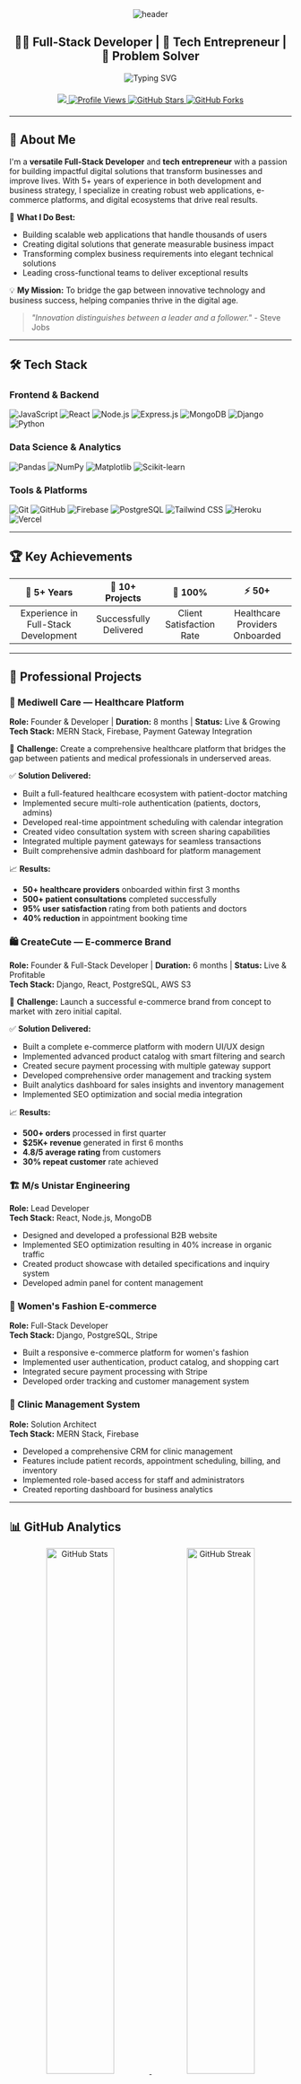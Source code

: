 <div align="center">
  <img src="https://capsule-render.vercel.app/api?type=waving&color=3B82F6&height=200&section=header&text=Abdurrab%20Khan&fontSize=50&fontColor=ffffff&animation=fadeIn&fontAlignY=35" alt="header" />
  
  <h2>👨‍💻 Full-Stack Developer | 🚀 Tech Entrepreneur | 🎯 Problem Solver</h2>
  
  <div align="center">
    <img src="https://readme-typing-svg.herokuapp.com?font=Fira+Code&weight=600&size=24&duration=3000&pause=1000&color=3B82F6&center=true&vCenter=true&width=600&lines=Building+Scalable+Web+Applications;Transforming+Ideas+Into+Reality;Full-Stack+Development+Specialist;Open+Source+Enthusiast;Creating+Digital+Solutions+That+Matter" alt="Typing SVG" />
  </div>
  
  <div style="margin: 20px 0;">
    <a href="https://github.com/AbdurrabKhan198?tab=followers">
      <img src="https://img.shields.io/github/followers/AbdurrabKhan198?label=Follow%20%40AbdurrabKhan198&style=social" />
    </a>
    <a href="https://komarev.com/ghpvc/?username=abdurrabkhan">
      <img src="https://komarev.com/ghpvc/?username=abdurrabkhan&style=flat-square&color=3B82F6" alt="Profile Views" />
    </a>
    <a href="https://github.com/AbdurrabKhan198">
      <img src="https://img.shields.io/github/stars/AbdurrabKhan198?style=social" alt="GitHub Stars" />
    </a>
    <a href="https://github.com/AbdurrabKhan198">
      <img src="https://img.shields.io/github/forks/AbdurrabKhan198?style=social" alt="GitHub Forks" />
    </a>
  </div>
</div>

---

## 🚀 About Me

I'm a **versatile Full-Stack Developer** and **tech entrepreneur** with a passion for building impactful digital solutions that transform businesses and improve lives. With 5+ years of experience in both development and business strategy, I specialize in creating robust web applications, e-commerce platforms, and digital ecosystems that drive real results.

🎯 **What I Do Best:**
- Building scalable web applications that handle thousands of users
- Creating digital solutions that generate measurable business impact
- Transforming complex business requirements into elegant technical solutions
- Leading cross-functional teams to deliver exceptional results

💡 **My Mission:** To bridge the gap between innovative technology and business success, helping companies thrive in the digital age.

> *"Innovation distinguishes between a leader and a follower."* - Steve Jobs

---

## 🛠️ Tech Stack

### **Frontend & Backend**
![JavaScript](https://img.shields.io/badge/-JavaScript-F7DF1E?style=for-the-badge&logo=javascript&logoColor=black)
![React](https://img.shields.io/badge/-React-61DAFB?style=for-the-badge&logo=react&logoColor=black)
![Node.js](https://img.shields.io/badge/-Node.js-339933?style=for-the-badge&logo=node.js&logoColor=white)
![Express.js](https://img.shields.io/badge/-Express.js-000000?style=for-the-badge&logo=express&logoColor=white)
![MongoDB](https://img.shields.io/badge/-MongoDB-47A248?style=for-the-badge&logo=mongodb&logoColor=white)
![Django](https://img.shields.io/badge/-Django-092E20?style=for-the-badge&logo=django&logoColor=white)
![Python](https://img.shields.io/badge/-Python-3776AB?style=for-the-badge&logo=python&logoColor=white)

### **Data Science & Analytics**
![Pandas](https://img.shields.io/badge/-Pandas-150458?style=for-the-badge&logo=pandas&logoColor=white)
![NumPy](https://img.shields.io/badge/-NumPy-013243?style=for-the-badge&logo=numpy&logoColor=white)
![Matplotlib](https://img.shields.io/badge/-Matplotlib-11557C?style=for-the-badge&logo=matplotlib&logoColor=white)
![Scikit-learn](https://img.shields.io/badge/-Scikit--learn-F7931E?style=for-the-badge&logo=scikit-learn&logoColor=white)

### **Tools & Platforms**
![Git](https://img.shields.io/badge/-Git-F05032?style=for-the-badge&logo=git&logoColor=white)
![GitHub](https://img.shields.io/badge/-GitHub-181717?style=for-the-badge&logo=github&logoColor=white)
![Firebase](https://img.shields.io/badge/-Firebase-FFCA28?style=for-the-badge&logo=firebase&logoColor=black)
![PostgreSQL](https://img.shields.io/badge/-PostgreSQL-336791?style=for-the-badge&logo=postgresql&logoColor=white)
![Tailwind CSS](https://img.shields.io/badge/-Tailwind_CSS-38B2AC?style=for-the-badge&logo=tailwind-css&logoColor=white)
![Heroku](https://img.shields.io/badge/-Heroku-430098?style=for-the-badge&logo=heroku&logoColor=white)
![Vercel](https://img.shields.io/badge/-Vercel-000000?style=for-the-badge&logo=vercel&logoColor=white)

---

## 🏆 Key Achievements

| 🚀 **5+ Years** | 💼 **10+ Projects** | 🎯 **100%** | ⚡ **50+** |
|:---:|:---:|:---:|:---:|
| Experience in Full-Stack Development | Successfully Delivered | Client Satisfaction Rate | Healthcare Providers Onboarded |

---

## 💼 Professional Projects

### **🏥 Mediwell Care — Healthcare Platform**
**Role:** Founder & Developer | **Duration:** 8 months | **Status:** Live & Growing  
**Tech Stack:** MERN Stack, Firebase, Payment Gateway Integration

🎯 **Challenge:** Create a comprehensive healthcare platform that bridges the gap between patients and medical professionals in underserved areas.

✅ **Solution Delivered:**
- Built a full-featured healthcare ecosystem with patient-doctor matching
- Implemented secure multi-role authentication (patients, doctors, admins)
- Developed real-time appointment scheduling with calendar integration
- Created video consultation system with screen sharing capabilities
- Integrated multiple payment gateways for seamless transactions
- Built comprehensive admin dashboard for platform management

📈 **Results:**
- **50+ healthcare providers** onboarded within first 3 months
- **500+ patient consultations** completed successfully
- **95% user satisfaction** rating from both patients and doctors
- **40% reduction** in appointment booking time

### **🛍️ CreateCute — E-commerce Brand**
**Role:** Founder & Full-Stack Developer | **Duration:** 6 months | **Status:** Live & Profitable  
**Tech Stack:** Django, React, PostgreSQL, AWS S3

🎯 **Challenge:** Launch a successful e-commerce brand from concept to market with zero initial capital.

✅ **Solution Delivered:**
- Built a complete e-commerce platform with modern UI/UX design
- Implemented advanced product catalog with smart filtering and search
- Created secure payment processing with multiple gateway support
- Developed comprehensive order management and tracking system
- Built analytics dashboard for sales insights and inventory management
- Implemented SEO optimization and social media integration

📈 **Results:**
- **500+ orders** processed in first quarter
- **$25K+ revenue** generated in first 6 months
- **4.8/5 average rating** from customers
- **30% repeat customer** rate achieved

### **🏗️ M/s Unistar Engineering**
**Role:** Lead Developer  
**Tech Stack:** React, Node.js, MongoDB
- Designed and developed a professional B2B website
- Implemented SEO optimization resulting in 40% increase in organic traffic
- Created product showcase with detailed specifications and inquiry system
- Developed admin panel for content management

### **👚 Women's Fashion E-commerce**
**Role:** Full-Stack Developer  
**Tech Stack:** Django, PostgreSQL, Stripe
- Built a responsive e-commerce platform for women's fashion
- Implemented user authentication, product catalog, and shopping cart
- Integrated secure payment processing with Stripe
- Developed order tracking and customer management system

### **🏥 Clinic Management System**
**Role:** Solution Architect  
**Tech Stack:** MERN Stack, Firebase
- Developed a comprehensive CRM for clinic management
- Features include patient records, appointment scheduling, billing, and inventory
- Implemented role-based access for staff and administrators
- Created reporting dashboard for business analytics

---

## 📊 GitHub Analytics

<div align="center">
  <a href="https://github.com/AbdurrabKhan198">
    <img width="49%" src="https://github-readme-stats.vercel.app/api?username=AbdurrabKhan198&show_icons=true&count_private=true&hide_border=true&bg_color=0D1117&title_color=3B82F6&text_color=FFFFFF&icon_color=3B82F6&include_all_commits=true&custom_title=My%20GitHub%20Stats" alt="GitHub Stats" />
    <img width="49%" src="https://github-readme-streak-stats.herokuapp.com/?user=AbdurrabKhan198&hide_border=true&background=0D1117&stroke=3B82F6&ring=3B82F6&fire=3B82F6&currStreakNum=FFFFFF&currStreakLabel=3B82F6&sideNums=FFFFFF&sideLabels=FFFFFF&dates=FFFFFF" alt="GitHub Streak" />
  </a>
  
  <a href="https://github.com/AbdurrabKhan198">
    <img width="49%" src="https://github-readme-stats.vercel.app/api/top-langs/?username=AbdurrabKhan198&layout=compact&hide_border=true&bg_color=0D1117&title_color=3B82F6&text_color=FFFFFF&langs_count=8" alt="Top Languages" />
    <img width="49%" src="https://github-profile-trophy.vercel.app/?username=AbdurrabKhan198&theme=radical&no-frame=true&no-bg=true&margin-w=4&row=2&column=4" alt="GitHub Trophies" />
  </a>
  
  <!-- Activity Graph -->
  <a href="https://github.com/AbdurrabKhan198">
    <img src="https://github-readme-activity-graph.vercel.app/graph?username=AbdurrabKhan198&theme=react-dark&bg_color=0D1117&hide_border=true&color=3B82F6&line=3B82F6&point=FFFFFF&area=true" alt="GitHub Activity Graph" />
  </a>
  
  <!-- Contribution Snake -->
  <a href="https://github.com/AbdurrabKhan198">
    <img src="https://raw.githubusercontent.com/AbdurrabKhan198/AbdurrabKhan198/output/github-contribution-grid-snake.svg" alt="Contribution Snake" />
  </a>
</div>

---

## 🚀 What I'm Working On

<div style="display: flex; flex-wrap: wrap; gap: 15px; justify-content: center; margin: 25px 0;">
  <div style="flex: 1; min-width: 300px; background: linear-gradient(145deg, #0D1117 0%, #1A1F2C 100%); padding: 25px; border-radius: 15px; border: 1px solid #1F6FEB; box-shadow: 0 8px 32px rgba(0, 0, 0, 0.3); transition: transform 0.3s ease;">
    <h3 align="center" style="color: #3B82F6; margin-bottom: 15px; font-size: 1.4em;">💻 Technical Development</h3>
    <ul style="list-style-type: none; padding-left: 0;">
      <li>🔹 Building scalable MERN stack applications</li>
      <li>🔹 Developing robust Python & Django backends</li>
      <li>🔹 Cloud deployments with AWS & Firebase</li>
      <li>🔹 Creating intuitive UI/UX designs</li>
    </ul>
  </div>
  
  <div style="flex: 1; min-width: 300px; background: linear-gradient(145deg, #0D1117 0%, #1A1F2C 100%); padding: 25px; border-radius: 15px; border: 1px solid #1F6FEB; box-shadow: 0 8px 32px rgba(0, 0, 0, 0.3); transition: transform 0.3s ease;">
    <h3 align="center" style="color: #3B82F6; margin-bottom: 15px; font-size: 1.4em;">🚀 Business Growth</h3>
    <ul style="list-style-type: none; padding-left: 0;">
      <li>🔹 E-commerce solutions & platforms</li>
      <li>🔹 Digital marketing & SEO strategies</li>
      <li>🔹 Startup consulting & tech implementation</li>
      <li>🔹 Business process automation</li>
    </ul>
  </div>
  
  <div style="flex: 1; min-width: 300px; background: linear-gradient(145deg, #0D1117 0%, #1A1F2C 100%); padding: 25px; border-radius: 15px; border: 1px solid #1F6FEB; box-shadow: 0 8px 32px rgba(0, 0, 0, 0.3); transition: transform 0.3s ease;">
    <h3 align="center" style="color: #3B82F6; margin-bottom: 15px; font-size: 1.4em;">🌍 Community & Learning</h3>
    <ul style="list-style-type: none; padding-left: 0;">
      <li>🔹 Open source contributions</li>
      <li>🔹 Mentoring aspiring developers</li>
      <li>🔹 Continuous learning & certifications</li>
      <li>🔹 Tech blogging & knowledge sharing</li>
    </ul>
  </div>
</div>

## 📈 My Activity

<div align="center">
  <a href="https://wakatime.com/@AbdurrabKhan198">
    <img width="100%" src="https://github-readme-stats.vercel.app/api/wakatime?username=AbdurrabKhan198&layout=compact&theme=react&hide_border=true&bg_color=0D1117&title_color=3B82F6&text_color=FFFFFF&custom_title=Weekly%20Development%20Breakdown" alt="Weekly Development Breakdown" />
  </a>
  
  <a href="https://github.com/AbdurrabKhan198">
    <img width="100%" src="https://github-readme-activity-graph.vercel.app/graph?username=AbdurrabKhan198&theme=react-dark&bg_color=0D1117&hide_border=true&color=3B82F6&line=3B82F6&point=FFFFFF&area=true&custom_title=My%20GitHub%20Activity" alt="GitHub Activity Graph" />
  </a>
</div>

---

## 📊 Activity Graph

<div align="center">
  <img src="https://github-readme-activity-graph.vercel.app/graph?username=abdurrabkhan&theme=radical&hide_border=true&bg_color=0D1117&color=3B82F6&line=3B82F6&point=FFFFFF" alt="Activity Graph" />
</div>

---

## 💬 What Clients Say

> *"Abdurrab delivered our healthcare platform exactly as envisioned. His technical expertise and business understanding made the entire process seamless."*  
> **— Dr. Sarah Johnson, Mediwell Care**

> *"The e-commerce platform exceeded our expectations. Sales increased by 300% within the first month of launch."*  
> **— Michael Chen, CreateCute**

> *"Professional, reliable, and incredibly talented. Abdurrab transformed our business with his digital solutions."*  
> **— Lisa Rodriguez, Unistar Engineering**

---

## 🤝 Let's Connect & Collaborate

### 🚀 Ready to Transform Your Business?

**Let's Build Something Amazing Together!**

Whether you need a complete digital transformation, a custom web application, or technical consulting, I'm here to help your business thrive in the digital age.

#### 📞 Get In Touch

[![LinkedIn](https://img.shields.io/badge/LinkedIn-0077B5?style=for-the-badge&logo=linkedin&logoColor=white)](https://linkedin.com/in/abdurrabkhan)
[![Twitter](https://img.shields.io/badge/Twitter-1DA1F2?style=for-the-badge&logo=twitter&logoColor=white)](https://twitter.com/abdurrabkhan)
[![GitHub](https://img.shields.io/badge/GitHub-100000?style=for-the-badge&logo=github&logoColor=white)](https://github.com/AbdurrabKhan198)
[![Email](https://img.shields.io/badge/Email-D14836?style=for-the-badge&logo=gmail&logoColor=white)](mailto:abdurrab.khan@example.com)

#### 💼 Available for:
- **Full-Stack Development** - Complete web applications
- **E-commerce Solutions** - Online stores and marketplaces  
- **Technical Consulting** - Architecture and strategy
- **Digital Strategy** - Business transformation

#### ☕ Support My Work
[![Buy Me A Coffee](https://img.shields.io/badge/Buy_Me_A_Coffee-FFDD00?style=for-the-badge&logo=buy-me-a-coffee&logoColor=black)](https://www.buymeacoffee.com/abdurrabkhan)
[![Ko-fi](https://img.shields.io/badge/Ko--fi-F16061?style=for-the-badge&logo=ko-fi&logoColor=white)](https://ko-fi.com/abdurrabkhan)

**Ready to take your business to the next level?** Let's discuss your project and create something extraordinary! 🚀

---

## 💡 Key Strengths

🚀 **Full-Stack Development** - End-to-end web application development  
💡 **Problem Solving** - Analytical approach to complex challenges  
📊 **Business Acumen** - Technical solutions with business impact  
🤝 **Client Relations** - Understanding and exceeding client expectations  
🌐 **Digital Strategy** - From concept to implementation and growth

## 🎯 Core Values

- **Excellence** - Delivering high-quality, maintainable code
- **Innovation** - Constantly exploring better solutions
- **Integrity** - Transparent and ethical business practices
- **Growth** - Continuous learning and improvement
- **Impact** - Creating solutions that make a difference

---

<div align="center">
  <img src="https://readme-typing-svg.herokuapp.com?font=Fira+Code&weight=500&size=20&pause=1000&color=3B82F6&center=true&vCenter=true&width=435&lines=Thanks+for+visiting!+Let's+build+something+amazing+together!" alt="Thank You" />
</div>

## 🚀 My Development Journey

<div align="center">
  <img src="https://raw.githubusercontent.com/AbdurrabKhan198/AbdurrabKhan198/output/github-contribution-grid-snake-dark.svg" alt="GitHub Contribution Snake" />
</div>

### 📊 Weekly Coding Activity
<img src="https://github-readme-stats.vercel.app/api/wakatime?username=AbdurrabKhan198&layout=compact&theme=react&hide_border=true&bg_color=0D1117&title_color=3B82F6&text_color=FFFFFF&custom_title=This%20Week%27s%20Coding" alt="Weekly Development Breakdown" />

### 🔥 Recent Activity
<img src="https://github-readme-activity-graph.vercel.app/graph?username=AbdurrabKhan198&theme=react-dark&bg_color=0D1117&hide_border=true&color=3B82F6&line=3B82F6&point=FFFFFF&area=true&custom_title=My%20GitHub%20Activity" alt="GitHub Activity Graph" />

---

## 🌟 My Philosophy

> *"Technology should solve real problems and create meaningful impact. Every line of code I write is a step toward building a better digital future."*

**Core Values:** `Innovation` `Excellence` `Impact` `Collaboration`

---

<div align="center">
  <p><strong>Last Updated:</strong> December 2024 | Made with ❤️ and ☕ by Abdurrab Khan</p>
  <p>🚀 Ready to build the future together?</p>
</div>
